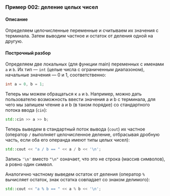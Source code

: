 ### Пример 002: деление целых чисел

#### Описание

Определяем целочисленные переменные и считываем их значения с терминала.
Затем выводим частное и остаток от деления одной на другую.


#### Построчный разбор

Определяем две локальных (для функции main) переменных с именами `a` и `b`.
Их тип — `int` (целые числа с ограниченным диапазоном), начальные значения — 0 и 1, соответственно:

```cpp
int a = 0, b = 1;
```

Теперь мы можем обращаться к `a` и `b`. Например, можно дать пользователю возможность ввести значения a и b с терминала, для чего мы запишем чтение a и b (в таком порядке) со стандартного потока ввода (`cin`):

```cpp
std::cin >> a >> b;
```

Теперь выведем в стандартный поток вывода (`cout`) их частное (оператор `/` выполняет целочисленное деление, отбрасывая дробную часть, если оба его операнда имеют типы целых чисел):

```cpp
std::cout << "a / b == " << a / b << '\n';
```

Запись `'\n'` вместо `"\n"` означает, что это не строка (массив символов), а ровно один символ.

Аналогично частному выведем остаток от деления (оператор `%` вычисляет остаток, знак остатка совпадает со знаком делимого):

```cpp
std::cout << "a % b == " << a % b << '\n';
```